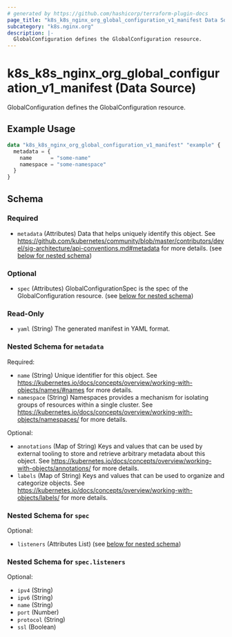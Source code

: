 ```yaml
---
# generated by https://github.com/hashicorp/terraform-plugin-docs
page_title: "k8s_k8s_nginx_org_global_configuration_v1_manifest Data Source - terraform-provider-k8s"
subcategory: "k8s.nginx.org"
description: |-
  GlobalConfiguration defines the GlobalConfiguration resource.
---
```


# k8s_k8s_nginx_org_global_configuration_v1_manifest (Data Source)

GlobalConfiguration defines the GlobalConfiguration resource.

## Example Usage

```terraform
data "k8s_k8s_nginx_org_global_configuration_v1_manifest" "example" {
  metadata = {
    name      = "some-name"
    namespace = "some-namespace"
  }
}
```

<!-- schema generated by tfplugindocs -->
## Schema

### Required

- `metadata` (Attributes) Data that helps uniquely identify this object. See https://github.com/kubernetes/community/blob/master/contributors/devel/sig-architecture/api-conventions.md#metadata for more details. (see [below for nested schema](#nestedatt--metadata))

### Optional

- `spec` (Attributes) GlobalConfigurationSpec is the spec of the GlobalConfiguration resource. (see [below for nested schema](#nestedatt--spec))

### Read-Only

- `yaml` (String) The generated manifest in YAML format.

<a id="nestedatt--metadata"></a>
### Nested Schema for `metadata`

Required:

- `name` (String) Unique identifier for this object. See https://kubernetes.io/docs/concepts/overview/working-with-objects/names/#names for more details.
- `namespace` (String) Namespaces provides a mechanism for isolating groups of resources within a single cluster. See https://kubernetes.io/docs/concepts/overview/working-with-objects/namespaces/ for more details.

Optional:

- `annotations` (Map of String) Keys and values that can be used by external tooling to store and retrieve arbitrary metadata about this object. See https://kubernetes.io/docs/concepts/overview/working-with-objects/annotations/ for more details.
- `labels` (Map of String) Keys and values that can be used to organize and categorize objects. See https://kubernetes.io/docs/concepts/overview/working-with-objects/labels/ for more details.


<a id="nestedatt--spec"></a>
### Nested Schema for `spec`

Optional:

- `listeners` (Attributes List) (see [below for nested schema](#nestedatt--spec--listeners))

<a id="nestedatt--spec--listeners"></a>
### Nested Schema for `spec.listeners`

Optional:

- `ipv4` (String)
- `ipv6` (String)
- `name` (String)
- `port` (Number)
- `protocol` (String)
- `ssl` (Boolean)
